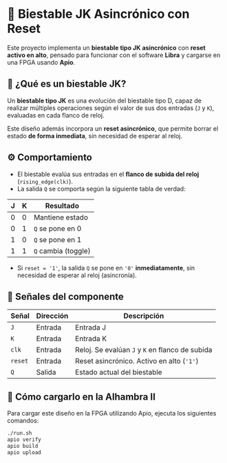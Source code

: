 # 🔁 Biestable JK Asincrónico con Reset

Este proyecto implementa un **biestable tipo JK asincrónico** con **reset activo en alto**, pensado para funcionar con el software **Libra** y cargarse en una FPGA usando **Apio**.

## 🧠 ¿Qué es un biestable JK?

Un **biestable tipo JK** es una evolución del biestable tipo D, capaz de realizar múltiples operaciones según el valor de sus dos entradas (`J` y `K`), evaluadas en cada flanco de reloj.

Este diseño además incorpora un **reset asincrónico**, que permite borrar el estado **de forma inmediata**, sin necesidad de esperar al reloj.

## ⚙️ Comportamiento

- El biestable evalúa sus entradas en el **flanco de subida del reloj** (`rising_edge(clk)`).
- La salida `Q` se comporta según la siguiente tabla de verdad:

| J   | K   | Resultado           |
| --- | --- | ------------------- |
| 0   | 0   | Mantiene estado     |
| 0   | 1   | `Q` se pone en 0    |
| 1   | 0   | `Q` se pone en 1    |
| 1   | 1   | `Q` cambia (toggle) |

- Si `reset = '1'`, la salida `Q` se pone en `'0'` **inmediatamente**, sin necesidad de esperar al reloj (asincronía).

## 🔌 Señales del componente

| Señal   | Dirección | Descripción                                     |
| ------- | --------- | ----------------------------------------------- |
| `J`     | Entrada   | Entrada J                                       |
| `K`     | Entrada   | Entrada K                                       |
| `clk`   | Entrada   | Reloj. Se evalúan `J` y `K` en flanco de subida |
| `reset` | Entrada   | Reset asincrónico. Activo en alto (`'1'`)       |
| `Q`     | Salida    | Estado actual del biestable                     |

## 🚀 Cómo cargarlo en la Alhambra II

Para cargar este diseño en la FPGA utilizando Apio, ejecuta los siguientes comandos:

```sh
./run.sh
apio verify
apio build
apio upload

```
